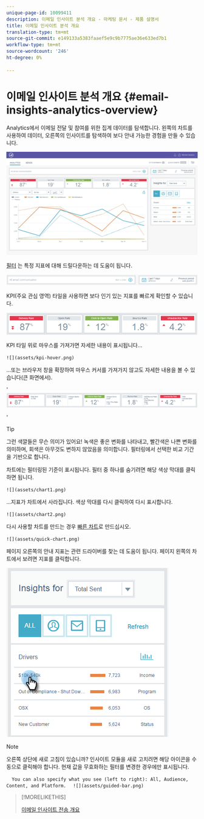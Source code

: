 ```yaml
---
unique-page-id: 10099411
description: 이메일 인사이트 분석 개요 - 마케팅 문서 - 제품 설명서
title: 이메일 인사이트 분석 개요
translation-type: tm+mt
source-git-commit: e149133a5383faaef5e9c9b7775ae36e633ed7b1
workflow-type: tm+mt
source-wordcount: '246'
ht-degree: 0%

---
```



# 이메일 인사이트 분석 개요 {#email-insights-analytics-overview}

Analytics에서 이메일 전달 및 참여를 위한 집계 데이터를 탐색합니다. 왼쪽의 차트를 사용하여 데이터, 오른쪽의 인사이트를 탐색하여 보다 안내 가능한 경험을 만들 수 있습니다.

![](assets/emailanalytics-1.jpg)

[필터](filtering-in-email-insights.md) 는 특정 지표에 대해 드릴다운하는 데 도움이 됩니다.

![](assets/filter-field.png)

KPI(주요 관심 영역) 타일을 사용하면 보다 인기 있는 지표를 빠르게 확인할 수 있습니다.

![](assets/kpi.png)

KPI 타일 위로 마우스를 가져가면 자세한 내용이 표시됩니다...

` ![](assets/kpi-hover.png)  
`

...또는 브라우저 창을 확장하여 마우스 커서를 가져가지 않고도 자세한 내용을 볼 수 있습니다(큰 화면에서).

&#39; ![](assets/kpi-wide.png)

&#39;

>[!TIP]
>
>그런 색깔들은 무슨 의미가 있어요! 녹색은 좋은 변화를 나타내고, 빨간색은 나쁜 변화를 의미하며, 회색은 아무것도 변하지 않았음을 의미합니다. 필터링에서 선택한 비교 기간을 기반으로 합니다.

차트에는 필터링된 기준이 표시됩니다. 필터 중 하나를 숨기려면 해당 색상 막대를 클릭하면 됩니다.

` ![](assets/chart1.png)  
`

...지표가 차트에서 사라집니다. 색상 막대를 다시 클릭하여 다시 표시합니다.

` ![](assets/chart2.png)  
`

다시 사용할 차트를 만드는 경우 [빠른 차트](email-insights-quick-charts.md)로 만드십시오.

` ![](assets/quick-chart.png)  
`

페이지 오른쪽의 안내 지표는 관련 드라이버를 찾는 데 도움이 됩니다. 페이지 왼쪽의 차트에서 보려면 지표를 클릭합니다.

![](assets/guided-metrics-ps.png)

>[!NOTE]
>
>오른쪽 상단에 새로 고침이 있습니까? 인사이트 모듈을 새로 고치려면 해당 아이콘을 수동으로 클릭해야 합니다. 현재 값을 무효화하는 필터를 변경한 경우에만 표시됩니다.

`  
You can also specify what you see (left to right): All, Audience, Content, and Platform.  
`  ` ![](assets/guided-bar.png)  
`

>[!MORELIKETHIS]
>
>[이메일 인사이트 전송 개요](email-insights-sends-overview.md)

